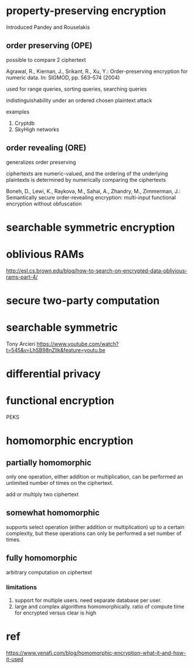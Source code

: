 
# property-preserving encryption

Introduced Pandey and Rouselakis

## order preserving (OPE)

possible to compare 2 ciphertext

Agrawal, R., Kiernan, J., Srikant, R., Xu, Y.: Order-preserving encryption for numeric data. In: SIGMOD, pp. 563–574 (2004)

used for range queries, sorting queries, searching queries

indistinguishability under an ordered chosen plaintext attack

examples
1. Cryptdb
1. SkyHigh networks

## order revealing (ORE)

generalizes order preserving

ciphertexts are numeric-valued, and the ordering of the underlying plaintexts is determined by numerically comparing the ciphertexts

Boneh, D., Lewi, K., Raykova, M., Sahai, A., Zhandry, M., Zimmerman, J.: Semantically secure order-revealing encryption: multi-input functional encryption without obfuscation

# searchable symmetric encryption

# oblivious RAMs

http://esl.cs.brown.edu/blog/how-to-search-on-encrypted-data-oblivious-rams-part-4/

# secure two-party computation

# searchable symmetric

Tony Arcieri
https://www.youtube.com/watch?t=545&v=LhSB98nZllk&feature=youtu.be

# differential privacy

# functional encryption

PEKS

# homomorphic encryption

## partially homomorphic

only one operation, either addition or multiplication, can be performed an unlimited number of times on the ciphertext.

add or multiply two ciphertext

## somewhat homomorphic

supports select operation (either addition or multiplication) up to a certain complexity, but these operations can only be performed a set number of times.

## fully homomorphic

arbitrary computation on ciphertext


### limitations

1. support for multiple users. need separate database per user.
2. large and complex algorithms homomorphically.  ratio of compute time for encrypted versus clear is high


# ref

https://www.venafi.com/blog/homomorphic-encryption-what-it-and-how-it-used

